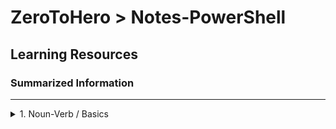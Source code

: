 # ZeroToHero > Notes-PowerShell
## Learning Resources

### Summarized Information
---
<details>
<summary> 1.  Noun-Verb / Basics </summary>

<summary> 2.  Functions / Scripts </summary>
<summary> 3.  Automation/ Orchestration </summary>

</details>
</details>
</details>